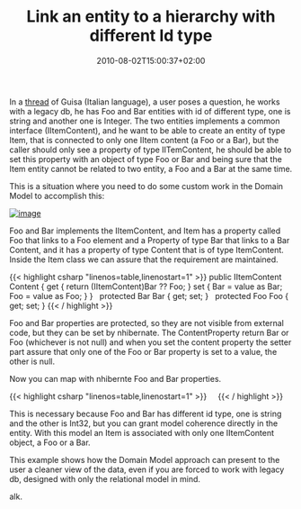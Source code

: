 ﻿---
title: "Link an entity to a hierarchy with different Id type"
description: ""
date: 2010-08-02T15:00:37+02:00
draft: false
tags: [Nhibernate]
categories: [Nhibernate]
---
In a [thread](http://www.guisa.org/forums/t/247.aspx) of Guisa (Italian language), a user poses a question, he works with a legacy db, he has Foo and Bar entities with id of different type, one is string and another one is Integer. The two entities implements a common interface (IItemContent), and he want to be able to create an entity of type Item, that is connected to only one IItem content (a Foo or a Bar), but the caller should only see a property of type IITemContent, he should be able to set this property with an object of type Foo or Bar and being sure that the Item entity cannot be related to two entity, a Foo and a Bar at the same time.

This is a situation where you need to do some custom work in the Domain Model to accomplish this:

[![image](https://www.codewrecks.com/blog/wp-content/uploads/2010/08/image_thumb.png "image")](https://www.codewrecks.com/blog/wp-content/uploads/2010/08/image.png)

Foo and Bar implements the IItemContent, and Item has a property called Foo that links to a Foo element and a Property of type Bar that links to a Bar Content, and it has a property of type Content that is of type ItemContent. Inside the Item class we can assure that the requirement are maintained.

{{< highlight csharp "linenos=table,linenostart=1" >}}
public IItemContent Content
{
get { return (IItemContent)Bar ?? Foo; }
set {
Bar = value as Bar;
Foo = value as Foo;
}
}
 
protected Bar Bar { get; set; }
 
protected Foo Foo { get; set; }
{{< / highlight >}}

Foo and Bar properties are protected, so they are not visible from external code, but they can be set by nhibernate. The ContentProperty return Bar or Foo (whichever is not null) and when you set the content property the setter part assure that only one of the Foo or Bar property is set to a value, the other is null.

Now you can map with nhibernte Foo and Bar properties.

{{< highlight csharp "linenos=table,linenostart=1" >}}
<class name="Item" table="Item" lazy="false">
<id name="Id" unsaved-value="0" type="System.Int32">
<generator class="native" />
</id>
 
<many-to-one name="Foo" />
<many-to-one name="Bar" />
 
</class>
{{< / highlight >}}

This is necessary because Foo and Bar has different id type, one is string and the other is Int32, but you can grant model coherence directly in the entity. With this model an Item is associated with only one IItemContent object, a Foo or a Bar.

This example shows how the Domain Model approach can present to the user a cleaner view of the data, even if you are forced to work with legacy db, designed with only the relational model in mind.

alk.
